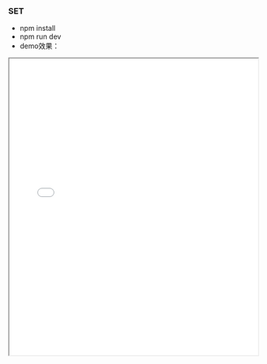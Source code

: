 ### SET
- npm install
- npm run dev
- demo效果：
<iframe src="./src/assets/qqcross-demo.gif" width="100%" height="600px">
</iframe>
